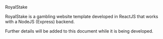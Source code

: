RoyalStake

RoyalStake is a gambling website template developed in ReactJS that works with a NodeJS (Express) backend.

Further details will be added to this document while it is being developed.
